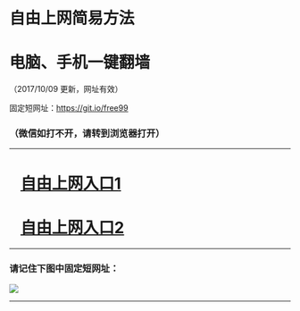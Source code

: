﻿# 自由上网简易方法

# 电脑、手机一键翻墙

（2017/10/09 更新，网址有效）

固定短网址：https://git.io/free99

### （微信如打不开，请转到浏览器打开）


***





# &nbsp;&nbsp; <a href="http://ft891529448.fwq-tz-1001.info/fwqtz01.html?t=10090019506 " target="_blank">自由上网入口1</a>
# &nbsp;&nbsp; <a href="http://ft248688894.fwq-tz-1002.info/fwqtz02.html?t=10090017251 " target="_blank">自由上网入口2</a>
***

### 请记住下图中固定短网址：

<img src="https://s3-us-west-2.amazonaws.com/fwq-1001/yjfq-20170905okok.png" /> 


***

